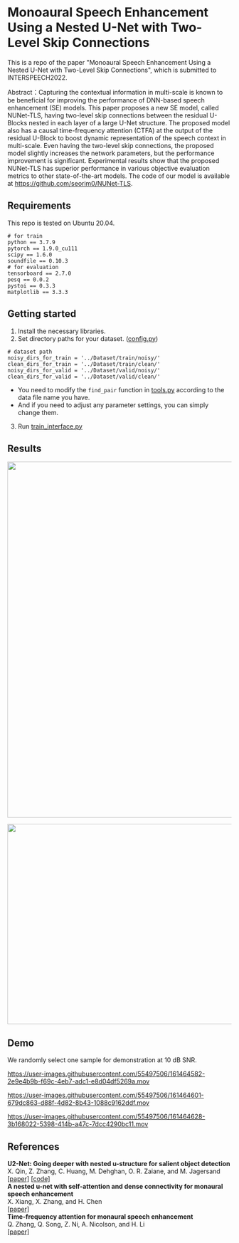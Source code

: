 # **Monoaural Speech Enhancement Using a Nested U-Net with Two-Level Skip Connections**   
   
This is a repo of the paper "Monoaural Speech Enhancement Using a Nested U-Net with Two-Level Skip Connections", which is submitted to INTERSPEECH2022.   

Abstract：Capturing the contextual information in multi-scale is known to be beneficial for improving the performance of DNN-based speech enhancement (SE) models. This paper proposes a new SE model, called NUNet-TLS, having two-level skip connections between the residual U-Blocks nested in each layer of a large U-Net structure. The proposed model also has a causal time-frequency attention (CTFA) at the output of the residual U-Block to boost dynamic representation of the speech context in multi-scale. Even having the two-level skip connections, the proposed model slightly increases the network parameters, but the performance improvement is significant. Experimental results show that the proposed NUNet-TLS has superior performance in various objective evaluation metrics to other state-of-the-art models. The code of our model is available at https://github.com/seorim0/NUNet-TLS.   


## Requirements 
This repo is tested on Ubuntu 20.04.   
```
# for train
python == 3.7.9   
pytorch == 1.9.0_cu111   
scipy == 1.6.0      
soundfile == 0.10.3  
# for evaluation
tensorboard == 2.7.0   
pesq == 0.0.2       
pystoi == 0.3.3       
matplotlib == 3.3.3      
```   


## Getting started    
1. Install the necessary libraries.   
2. Set directory paths for your dataset. ([config.py](https://github.com/seorim0/NUNet-TLS/blob/main/config.py)) 
```   
# dataset path
noisy_dirs_for_train = '../Dataset/train/noisy/'   
clean_dirs_for_train = '../Dataset/train/clean/'   
noisy_dirs_for_valid = '../Dataset/valid/noisy/'   
clean_dirs_for_valid = '../Dataset/valid/clean/'   
```   
* You need to modify the `find_pair` function in [tools.py](https://github.com/seorim0/NUNet-TLS/blob/main/tools.py) according to the data file name you have.        
* And if you need to adjust any parameter settings, you can simply change them.   
3. Run [train_interface.py](https://github.com/seorim0/NUNet-TLS/blob/main/train_interface.py)   


## Results   
<p align="center"><img src="https://user-images.githubusercontent.com/55497506/161367052-fa063e0b-9be5-4492-b85c-3ff28e76f6ec.PNG"  width="750" height="800"/></p>   
<p align="center"><img src="https://user-images.githubusercontent.com/55497506/161367285-d8c93e53-bef4-43ea-9cfd-734e7c0988aa.PNG"  width="750" height="450"/></p>   


## Demo
We randomly select one sample for demonstration at 10 dB SNR.   
   
https://user-images.githubusercontent.com/55497506/161464582-2e9e4b9b-f69c-4eb7-adc1-e8d04df5269a.mov   
   
https://user-images.githubusercontent.com/55497506/161464601-679dc863-d88f-4d82-8b43-1088c9162ddf.mov   
   
https://user-images.githubusercontent.com/55497506/161464628-3b168022-5398-414b-a47c-7dcc4290bc11.mov   

 
## References   
**U2-Net: Going deeper with nested u-structure for salient object detection**   
X. Qin, Z. Zhang, C. Huang, M. Dehghan, O. R. Zaiane, and M. Jagersand   
[[paper]](https://www.sciencedirect.com/science/article/pii/S0031320320302077)  [[code]](https://github.com/xuebinqin/U-2-Net)   
**A nested u-net with self-attention and dense connectivity for monaural speech enhancement**   
X. Xiang, X. Zhang, and H. Chen      
[[paper]](https://ieeexplore.ieee.org/abstract/document/9616439)  
**Time-frequency attention for monaural speech enhancement**   
Q. Zhang, Q. Song, Z. Ni, A. Nicolson, and H. Li  
[[paper]](https://arxiv.org/abs/2111.07518)  
